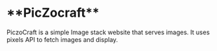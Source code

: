 <h1>**PicZocraft**</h1>
<p>PiczoCraft is a simple Image stack website that serves images. It uses pixels API to fetch images and display.</p>
